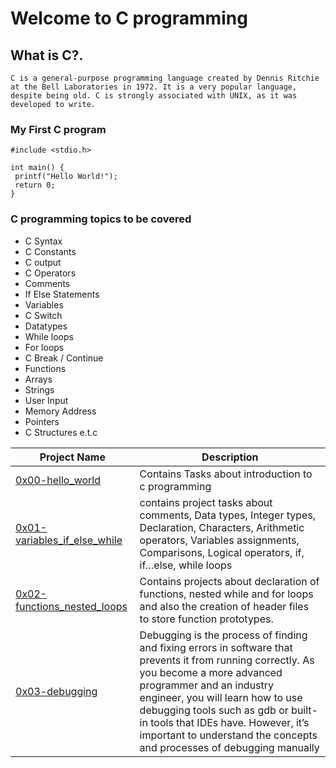 # Welcome to C programming

## What is C?.
`C is a general-purpose programming language created by Dennis Ritchie at the Bell Laboratories in 1972.
 It is a very popular language, despite being old.
 C is strongly associated with UNIX, as it was developed to write.`
 
 ### My First C program
 ```
 #include <stdio.h>

int main() {
  printf("Hello World!");
  return 0;
} 
```
 
 ### C programming topics to be covered
 * C Syntax                                            
 * C Constants
 * C output                                            
 * C Operators
 * Comments                                            
 * If Else Statements
 * Variables                                           
 * C Switch
 * Datatypes                                           
 * While loops
 * For loops                                           
 * C Break / Continue
 * Functions                                          
 * Arrays
 * Strings                                            
 * User Input
 * Memory Address                                      
 * Pointers
 * C Structures e.t.c
 
| Project Name  | Description |
|-------------|--------------|
| [0x00-hello_world](https://github.com/sethdanny/alx-low_level_programming/tree/main/0x00-hello_world)        | Contains Tasks about introduction to c programming |
|[0x01-variables_if_else_while](https://github.com/sethdanny/alx-low_level_programming/tree/main/0x01-variables_if_else_while)      | contains project tasks about comments, Data types, Integer types, Declaration, Characters, Arithmetic operators, Variables assignments, Comparisons, Logical operators, if, if…else, while loops |
|[0x02-functions_nested_loops](https://github.com/sethdanny/alx-low_level_programming/tree/main/0x02-functions_nested_loops)      | Contains projects about declaration of functions, nested while and for loops and also the creation of header files to store function prototypes. |
|[0x03-debugging](https://github.com/sethdanny/alx-low_level_programming/tree/main/0x03-debugging)       | Debugging is the process of finding and fixing errors in software that prevents it from running correctly. As you become a more advanced programmer and an industry engineer, you will learn how to use debugging tools such as gdb or built-in tools that IDEs have. However, it’s important to understand the concepts and processes of debugging manually |
